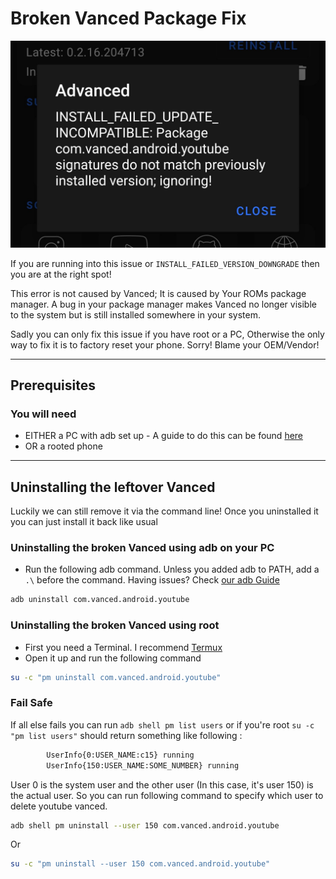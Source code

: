 # Broken Vanced Package Fix

![INSTALL_FAILED_UPDATE_INCOMPATIBLE](../Assets/AndroidUpgradeIssue.jpg)

If you are running into this issue or `INSTALL_FAILED_VERSION_DOWNGRADE` then you are at the right spot!

This error is not caused by Vanced; It is caused by Your ROMs package manager. A bug in your package manager makes Vanced no longer visible to the system but is still installed somewhere in your system.

Sadly you can only fix this issue if you have root or a PC, Otherwise the only way to fix it is to factory reset your phone. Sorry! Blame your OEM/Vendor!

___

## Prerequisites

### You will need

- EITHER a PC with adb set up - A guide to do this can be found [here](./SettingUpAdb.md)
- OR a rooted phone

___

## Uninstalling the leftover Vanced

Luckily we can still remove it via the command line! Once you uninstalled it you can just install it back like usual


### Uninstalling the broken Vanced using adb on your PC

- Run the following adb command. Unless you added adb to PATH, add a `.\` before the command. Having issues? Check [our adb Guide](./SettingUpAdb.md#getting-started-using-adb)

```bash
adb uninstall com.vanced.android.youtube
```

### Uninstalling the broken Vanced using root

- First you need a Terminal. I recommend [Termux](https://play.google.com/store/apps/details?id=com.termux)
- Open it up and run the following command

```bash
su -c "pm uninstall com.vanced.android.youtube"
```

### Fail Safe
If all else fails you can run 
`adb shell pm list users` or if you're root `su -c "pm list users"` should return something like following :

```bash
        UserInfo{0:USER_NAME:c15} running
        UserInfo{150:USER_NAME:SOME_NUMBER} running
```

User 0 is the system user and the other user (In this case, it's user 150) is the actual user.
So you can run following command to specify which user to delete youtube vanced.

```bash
adb shell pm uninstall --user 150 com.vanced.android.youtube
```
Or
```bash
su -c "pm uninstall --user 150 com.vanced.android.youtube"
```
